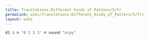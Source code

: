 ```yaml
---
title: Translations:Different Kinds of Pattern/5/fr
permalink: wiki/Translations:Different_Kinds_of_Pattern/5/fr/
layout: wiki
---
```


``` Haskell
d1 $ n "0 1 2 3" # sound "arpy"
```
